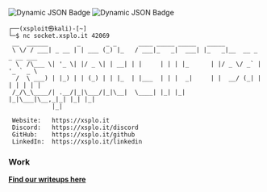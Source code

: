 ![Dynamic JSON Badge](https://img.shields.io/badge/dynamic/json?url=https%3A%2F%2Fctftime.org%2Fapi%2Fv1%2Fteams%2F223161%2F&query=%24.rating.2024.country_place&style=for-the-badge&label=Country%20Position&color=red)
![Dynamic JSON Badge](https://img.shields.io/badge/dynamic/json?url=https%3A%2F%2Fctftime.org%2Fapi%2Fv1%2Fteams%2F223161%2F&query=%24.rating.2024.rating_place&style=for-the-badge&label=Worldwide%20Position&color=red)

```console
┌──(xsploit㉿kali)-[~]
└─$ nc socket.xsplo.it 42069
 __  ______        _       _ _      ____ _____ _____   _____                    
 \ \/ / ___| _ __ | | ___ (_) |_   / ___|_   _|  ___| |_   _|__  __ _ _ __ ___  
  \  /\___ \| '_ \| |/ _ \| | __| | |     | | | |_      | |/ _ \/ _` | '_ ` _ \ 
  /  \ ___) | |_) | | (_) | | |_  | |___  | | |  _|     | |  __/ (_| | | | | | |
 /_/\_\____/| .__/|_|\___/|_|\__|  \____| |_| |_|       |_|\___|\__,_|_| |_| |_|
            |_|                                                                 

 Website:   https://xsplo.it
 Discord:   https://xsplo.it/discord
 GitHub:    https://xsplo.it/github
 LinkedIn:  https://xsplo.it/linkedin
```

### Work
[**Find our writeups here**](https://xsplo.it/writeups)  
